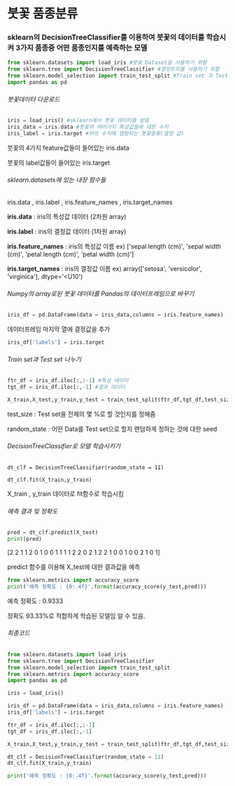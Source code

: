 <h1>붓꽃 품종분류</h1>

### sklearn의 DecisionTreeClassifier를 이용하여 붓꽃의 데이터를 학습시켜 3가지 품종중 어떤 품종인지를 예측하는 모델

```python
from sklearn.datasets import load_iris #붓꽃 Dataset을 사용하기 위함
from sklearn.tree import DecisionTreeClassifier #결정트리를 사용하기 위함
from sklearn.model_selection import train_test_split #Train set 과 Test set을 구분하기 위함
import pandas as pd
```



###### 붓꽃데이터 다운로드

```python
iris = load_iris() #sklearn에서 붓꽃 데이터를 받음
iris_data = iris.data #붓꽃의 여러가지 특성값들에 대한 수치
iris_label = iris.target #위의 수치에 맵핑되는 붓꽃종류(결정 값)
```

붓꽃의 4가지 feature값들이 들어있는 iris.data

붓꽃의 label값들이 들어있는 iris.target



###### sklearn.datasets에 있는 내장 함수들

iris.data , iris.label , iris.feature_names , iris.target_names

**iris.data** : iris의 특성값 데이터 (2차원 array)

**iris.label** : iris의 결정값 데이터 (1차원 array)

**iris.feature_names** : iris의 특성값 이름 ex) ['sepal length (cm)', 'sepal width (cm)', 'petal length (cm)', 'petal width (cm)']

**iris.target_names** : iris의 결정값 이름 ex) array(['setosa', 'versicolor', 'virginica'], dtype='<U10')



###### Numpy의 array로된 붓꽃 데이터를 Pandas의 데이터프레임으로 바꾸기

```python
iris_df = pd.DataFrame(data = iris_data,columns = iris.feature_names)
```



데이터프레임 마지막 열에 결정값을 추가

```python
iris_df['labels'] = iris.target
```



###### Train set과 Test set 나누기

```python
ftr_df = iris_df.iloc[:,:-1] #특성 데이터    
tgt_df = iris_df.iloc[:,-1] #결과 데이터

X_train,X_test,y_train,y_test = train_test_split(ftr_df,tgt_df,test_size = 0.2,random_state = 11)
```

test_size : Test set을 전체의 몇 %로 할 것인지를 정해줌

random_state : 어떤 Data를 Test set으로 할지 랜덤하게 정하는 것에 대한 seed



###### DecisionTreeClassifier로 모델 학습시키기

```
dt_clf = DecisionTreeClassifier(random_state = 11)

dt_clf.fit(X_train,y_train)
```

X_train , y_train 데이터로 fit함수로 학습시킴



###### 예측 결과 및 정확도

```python
pred = dt_clf.predict(X_test)
print(pred)
```

[2 2 1 1 2 0 1 0 0 1 1 1 1 2 2 0 2 1 2 2 1 0 0 1 0 0 2 1 0 1]



predict 함수를 이용해 X_test에 대한 결과값을 예측

```python
from sklearn.metrics import accuracy_score
print('예측 정확도 : {0:.4f}'.format(accuracy_score(y_test,pred)))
```

예측 정확도 : 0.9333



정확도 93.33%로 적합하게 학습된 모델임 알 수 있음.


###### 최종코드

```python
from sklearn.datasets import load_iris
from sklearn.tree import DecisionTreeClassifier
from sklearn.model_selection import train_test_split
from sklearn.metrics import accuracy_score
import pandas as pd

iris = load_iris()

iris_df = pd.DataFrame(data = iris_data,columns = iris.feature_names)
iris_df['labels'] = iris.target

ftr_df = iris_df.iloc[:,:-1]    
tgt_df = iris_df.iloc[:,-1]

X_train,X_test,y_train,y_test = train_test_split(ftr_df,tgt_df,test_size = 0.2,random_state = 11)

dt_clf = DecisionTreeClassifier(random_state = 11)
dt_clf.fit(X_train,y_train)

print('예측 정확도 : {0:.4f}'.format(accuracy_score(y_test,pred)))
```


